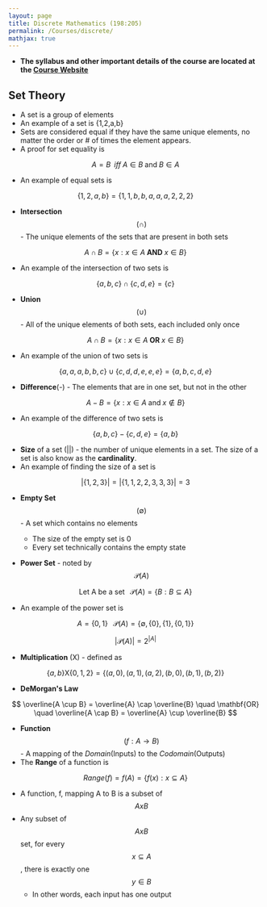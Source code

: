 ```yaml
---
layout: page
title: Discrete Mathematics (198:205)
permalink: /Courses/discrete/
mathjax: true
---
```


- __The syllabus and other important details of the course are located at the [Course Website](https://www.cs.rutgers.edu/~allender/205/)__

## Set Theory

- A set is a group of elements
- An example of a set is {1,2,a,b}
- Sets are considered equal if they have the same unique elements, no matter the order or # of times the element appears.
- A proof for set equality is

$$ A=B \; \; iff \; A \in B \; \text{and} \; B \in A $$

- An example of equal sets is

$$ \{ 1,2,a,b \} = \{ 1,1,b,b,a,a,a,2,2,2 \} $$

- **Intersection** $$ ( \cap ) $$ - The unique elements of the sets that are present in both sets

$$ A \cap B = \{ x : x \in A \; \mathbf{AND} \; x \in B \} $$

- An example of the intersection of two sets is

$$ \{ a,b,c \} \cap \{ c,d,e \} = \{ c \} $$

- **Union** $$ ( \cup ) $$ - All of the unique elements of both sets, each included only once

$$ A \cap B = \{ x : x \in A \; \mathbf{OR} \; x \in B \} $$

- An example of the union of two sets is

$$ \{ a,a,a,b,b,c \} \cup \{ c,d,d,e,e,e \} = \{ a,b,c,d,e \} $$

- **Difference**(-) - The elements that are in one set, but not in the other

$$ A - B = \{ x : x \in A \; \text{and} \; x \notin B \} $$

- An example of the difference of two sets is

$$ \{ a,b,c \} - \{ c,d,e \} = \{ a,b \} $$

- **Size** of a set (\|\|) - the number of unique elements in a set. The size of a set is also know as the **cardinality**.
- An example of finding the size of a set is

$$ | \{ 1,2,3 \} | = | \{ 1,1,2,2,3,3,3 \} | = 3 $$

- **Empty Set** $$ ( \emptyset ) $$ - A set which contains no elements
  - The size of the empty set is 0
  - Every set technically contains the empty state

- **Power Set** - noted by $$ \mathscr{P} (A) $$

$$ \text{Let A be a set} \; \; \; \mathscr{P} (A) = \{ B : B \subseteq A \} $$

- An example of the power set is

$$ A = \{ 0,1 \} \; \; \; \mathscr{P} (A) = \{ \emptyset , \{ 0 \} , \{ 1 \} , \{ 0,1 \} \} $$

$$ | \mathscr{P} (A) | = 2^{|A|} $$

- **Multiplication** (X) - defined as

$$ \{ a,b \} \text{X} \{ 0,1,2 \} = \{ (a,0), (a,1), (a,2), (b,0), (b,1), (b,2) \} $$

- **DeMorgan's Law**

$$ \overline{A \cup B} = \overline{A} \cap \overline{B} \quad \mathbf{OR} \quad \overline{A \cap B} = \overline{A} \cup \overline{B} $$

- **Function** $$ (f : A \to B) $$ - A mapping of the *Domain*(Inputs) to the *Codomain*(Outputs)
- The **Range** of a function is

$$ Range(f) = f(A) = \{f(x) : x \subseteq A \} $$

- A function, f, mapping A to B is a subset of $$ AxB $$
- Any subset of $$ AxB $$ set, for every $$ x \subseteq A $$, there is exactly one $$ y \in B $$
  - In other words, each input has one output
